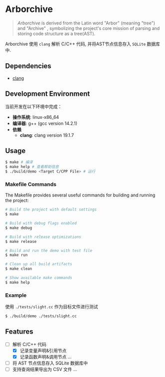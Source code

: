 # Arborchive

> _Arborchive_ is derived from the Latin word "Arbor" (meaning "tree") and "Archive" , symbolizing the project's core mission of parsing and storing code structure as a tree(AST).

Arborchive 使用 `clang` 解析 C/C++ 代码, 并将AST节点信息存入 `SQLite` 数据库中.

## Dependencies
- [clang](https://clang.llvm.org/)

## Development Environment

当前开发在以下环境中完成：
- **操作系统**: linux-x86_64
- **编译器**: g++ (gcc version 14.2.1)
- **依赖**
  - **clang**: clang version 19.1.7

## Usage
```bash
$ make # 编译
$ make help # 查看帮助信息
$ ./build/demo <Target C/CPP File> # 运行
```

### Makefile Commands
The Makefile provides several useful commands for building and running the project:

```bash
# Build the project with default settings
$ make

# Build with debug flags enabled
$ make debug

# Build with release optimizations
$ make release

# Build and run the demo with test file
$ make run

# Clean up all build artifacts
$ make clean

# Show available make commands
$ make help
```

### Example
使用 `./tests/slight.cc` 作为目标文件进行测试
```bash
$ ./build/demo ./tests/slight.cc
```


## Features
- [ ] 解析 C/C++ 代码
  - [x] 记录变量声明&引用节点
  - [x] 记录函数声明&调用节点
  ...
- [ ] 将 AST 节点信息存入 SQLite 数据库中
- [ ] 支持查询结果导出为 CSV 文件
...
